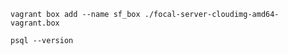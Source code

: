 ```
vagrant box add --name sf_box ./focal-server-cloudimg-amd64-vagrant.box
```

```
psql --version
```
